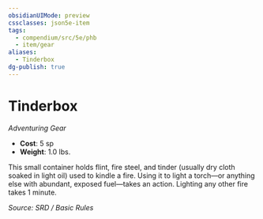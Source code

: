 ```yaml
---
obsidianUIMode: preview
cssclasses: json5e-item
tags:
  - compendium/src/5e/phb
  - item/gear
aliases:
  - Tinderbox
dg-publish: true
---
```

# Tinderbox
*Adventuring Gear*  

- **Cost**: 5 sp
- **Weight**: 1.0 lbs.

This small container holds flint, fire steel, and tinder (usually dry cloth soaked in light oil) used to kindle a fire. Using it to light a torch—or anything else with abundant, exposed fuel—takes an action. Lighting any other fire takes 1 minute.

*Source: SRD / Basic Rules*